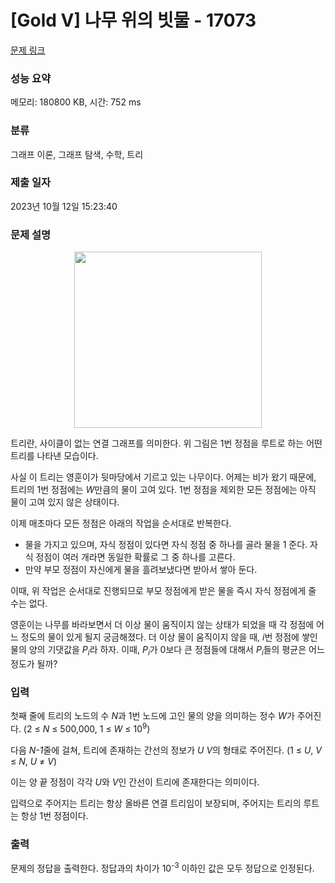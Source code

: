 # [Gold V] 나무 위의 빗물 - 17073 

[문제 링크](https://www.acmicpc.net/problem/17073) 

### 성능 요약

메모리: 180800 KB, 시간: 752 ms

### 분류

그래프 이론, 그래프 탐색, 수학, 트리

### 제출 일자

2023년 10월 12일 15:23:40

### 문제 설명

<p style="text-align: center;"><img alt="" src="https://upload.acmicpc.net/96077f22-38dc-4cab-8122-1a693bc3928f/-/preview/" style="height: 282px; width: 300px;"><br>
 </p>

<p>트리란, 사이클이 없는 연결 그래프를 의미한다. 위 그림은 1번 정점을 루트로 하는 어떤 트리를 나타낸 모습이다.</p>

<p>사실 이 트리는 영훈이가 뒷마당에서 기르고 있는 나무이다. 어제는 비가 왔기 때문에, 트리의 1번 정점에는 <em>W</em>만큼의 물이 고여 있다. 1번 정점을 제외한 모든 정점에는 아직 물이 고여 있지 않은 상태이다.</p>

<p>이제 매초마다 모든 정점은 아래의 작업을 순서대로 반복한다.</p>

<ul>
	<li>물을 가지고 있으며, 자식 정점이 있다면 자식 정점 중 하나를 골라 물을 1 준다. 자식 정점이 여러 개라면 동일한 확률로 그 중 하나를 고른다.</li>
	<li>만약 부모 정점이 자신에게 물을 흘려보냈다면 받아서 쌓아 둔다.</li>
</ul>

<p>이때, 위 작업은 순서대로 진행되므로 부모 정점에게 받은 물을 즉시 자식 정점에게 줄 수는 없다.</p>

<p>영훈이는 나무를 바라보면서 더 이상 물이 움직이지 않는 상태가 되었을 때 각 정점에 어느 정도의 물이 있게 될지 궁금해졌다. 더 이상 물이 움직이지 않을 때, <em>i</em>번 정점에 쌓인 물의 양의 기댓값을 <em>P<sub>i</sub></em>라 하자. 이때, <em>P<sub>i</sub></em>가 0보다 큰 정점들에 대해서 <em>P<sub>i</sub></em>들의 평균은 어느 정도가 될까?</p>

### 입력 

 <p>첫째 줄에 트리의 노드의 수 <em>N</em>과 1번 노드에 고인 물의 양을 의미하는 정수 <em>W</em>가 주어진다. (2 ≤ <em>N </em>≤ 500,000, 1 ≤ <em>W</em> ≤ 10<sup>9</sup>)</p>

<p>다음 <em>N-1</em>줄에 걸쳐, 트리에 존재하는 간선의 정보가 <em>U V</em>의 형태로 주어진다. (1 ≤ <em>U</em>,<em> V</em> ≤<em> N</em>​​​​, <em>U </em>≠ <em>V</em>)</p>

<p>이는 양 끝 정점이 각각 <em>U</em>와 <em>V</em>인 간선이 트리에 존재한다는 의미이다.</p>

<p>입력으로 주어지는 트리는 항상 올바른 연결 트리임이 보장되며, 주어지는 트리의 루트는 항상 1번 정점이다.</p>

### 출력 

 <p>문제의 정답을 출력한다. 정답과의 차이가 10<sup>-3</sup> 이하인 값은 모두 정답으로 인정된다.</p>

